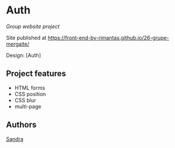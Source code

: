 # Auth

_Group website project_

Site published at https://front-end-by-rimantas.github.io/26-grupe-mergaite/

Design: [Auth]

## Project features

- HTML forms
- CSS position
- CSS blur
- multi-page

## Authors

[Sandra](https://github.com/lazauninke)